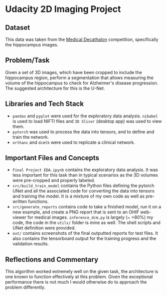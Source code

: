 # Udacity 2D Imaging Project

## Dataset

This data was taken from the [Medical Decathalon](http://medicaldecathlon.com/) competition, specifically the hippocampus images.

## Problem/Task

Given a set of 3D images, which have been cropped to include the hippocampus region, perform a segmentation that allows measuring the volume of the hippocampus to check for Alzheimer's disease progression. The suggested architecture for this is the U-Net.


## Libraries and Tech Stack

- `pandas` and `pyplot` were used for the exploratory data analysis. `nibabel` is used to load NIFTI files and `3D Slicer` (desktop app) was used to view them.
- `pytorch` was used to process the data into tensors, and to define and train the network.
- `orthanc` and `dcmtk` were used to replicate a clinical network.


## Important Files and Concepts

- `Final Project EDA.ipynb` contains the exploratory data analysis. It was less important for this task than in typical scenarios as the 3D volumes were pre-cropped and properly labeled.
- `src/build_train_model` contains the Python files defining the pytorch UNet and all the associated code for converting the data into tensors and training the model. It is a mixture of my own code as well as pre-written functions.
- `src/generate_reports` contains code to take a finished model, run it on a new example, and create a PNG report that is sent to an OHIF web-viewer for medical images. `inference_dcm.py` is largely (~ >80%) my code, the code in the `utils/` folder is mine as well. The shell scripts and UNet definition were provided.
- `out/` contains screenshots of the final outputted reports for test files. It also contains the tensorboard output for the training progress and the validation results.

## Reflections and Commentary

This algorithm worked extremely well on the given task, the architecture is one known to function effectively at this problem. Given the exceptional performance there is not much I would otherwise do to approach the problem differently.
